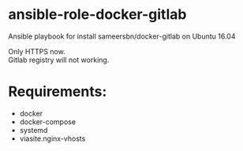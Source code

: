 # ansible-role-docker-gitlab
Ansible playbook for install sameersbn/docker-gitlab on Ubuntu 16.04

Only HTTPS now.  
Gitlab registry will not working.

# Requirements:
- docker
- docker-compose
- systemd
- viasite.nginx-vhosts
